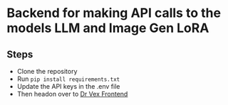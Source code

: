 # Backend for making API calls to the models LLM and Image Gen LoRA

## Steps
<ul>
  <li>Clone the repository</li>
  <li>Run <code>pip install requirements.txt</code></li>
  <li>Update the API keys in the .env file</li>
  <li> Then headon over to <a href="#">Dr Vex Frontend</a></li>
</ul>
